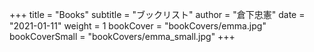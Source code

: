 +++
title = "Books"
subtitle = "ブックリスト"
author = "倉下忠憲"
date = "2021-01-11"
weight = 1
bookCover = "bookCovers/emma.jpg"
bookCoverSmall = "bookCovers/emma_small.jpg"
+++